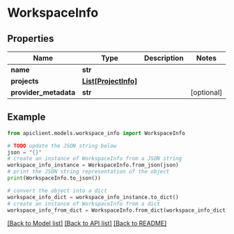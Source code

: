 # WorkspaceInfo


## Properties

Name | Type | Description | Notes
------------ | ------------- | ------------- | -------------
**name** | **str** |  | 
**projects** | [**List[ProjectInfo]**](ProjectInfo.md) |  | 
**provider_metadata** | **str** |  | [optional] 

## Example

```python
from apiclient.models.workspace_info import WorkspaceInfo

# TODO update the JSON string below
json = "{}"
# create an instance of WorkspaceInfo from a JSON string
workspace_info_instance = WorkspaceInfo.from_json(json)
# print the JSON string representation of the object
print(WorkspaceInfo.to_json())

# convert the object into a dict
workspace_info_dict = workspace_info_instance.to_dict()
# create an instance of WorkspaceInfo from a dict
workspace_info_from_dict = WorkspaceInfo.from_dict(workspace_info_dict)
```
[[Back to Model list]](../README.md#documentation-for-models) [[Back to API list]](../README.md#documentation-for-api-endpoints) [[Back to README]](../README.md)


